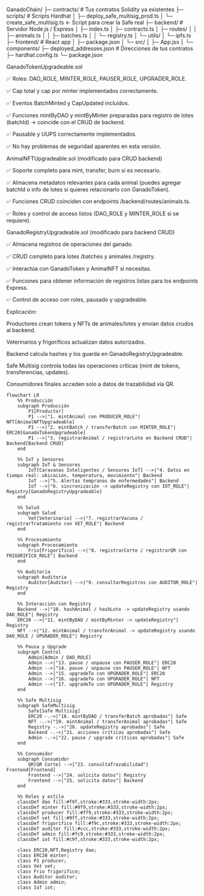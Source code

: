 

GanadoChain/
 ├─ contracts/                  # Tus contratos Solidity ya existentes
 ├─ scripts/                     # Scripts Hardhat
 │    ├─ deploy_safe_multisig_prod.ts
 │    └─ create_safe_multisig.ts  <- Script para crear la Safe real
 ├─ backend/                     # Servidor Node.js / Express
 │    ├─ index.ts
 │    ├─ contracts.ts
 │    ├─ routes/
 │    │    ├─ animals.ts
 │    │    ├─ batches.ts
 │    │    └─ registry.ts
 │    └─ utils/
 │         └─ ipfs.ts
 ├─ frontend/                    # React app
 │    ├─ package.json
 │    └─ src/
 │         ├─ App.jsx
 │         └─ components/
 ├─ deployed_addresses.json      # Direcciones de tus contratos
 ├─ hardhat.config.ts
 └─ package.json

GanadoTokenUpgradeable.sol

✅ Roles: DAO_ROLE, MINTER_ROLE, PAUSER_ROLE, UPGRADER_ROLE.

✅ Cap total y cap por minter implementados correctamente.

✅ Eventos BatchMinted y CapUpdated incluidos.

✅ Funciones mintByDAO y mintByMinter preparadas para registro de lotes (batchId) → coincide con el CRUD de backend.

✅ Pausable y UUPS correctamente implementados.

✅ No hay problemas de seguridad aparentes en esta versión.

AnimalNFTUpgradeable.sol (modificado para CRUD backend)

✅ Soporte completo para mint, transfer, burn si es necesario.

✅ Almacena metadatos relevantes para cada animal (puedes agregar batchId o info de lotes si quieres relacionarlo con GanadoToken).

✅ Funciones CRUD coinciden con endpoints /backend/routes/animals.ts.

✅ Roles y control de acceso listos (DAO_ROLE y MINTER_ROLE si se requiere).

GanadoRegistryUpgradeable.sol (modificado para backend CRUD)

✅ Almacena registros de operaciones del ganado.

✅ CRUD completo para lotes /batches y animales /registry.

✅ Interactúa con GanadoToken y AnimalNFT si necesitas.

✅ Funciones para obtener información de registros listas para los endpoints Express.

✅ Control de acceso con roles, pausado y upgradeable.

Explicación:

Productores crean tokens y NFTs de animales/lotes y envían datos crudos al backend.

Veterinarios y frigoríficos actualizan datos autorizados.

Backend calcula hashes y los guarda en GanadoRegistryUpgradeable.

Safe Multisig controla todas las operaciones críticas (mint de tokens, transferencias, updates).

Consumidores finales acceden solo a datos de trazabilidad vía QR.

```mermaid
flowchart LR
    %% Producción
    subgraph Producción
        P1[Productor] 
        P1 -->|"1. mintAnimal con PRODUCER_ROLE"| NFT[AnimalNFTUpgradeable]
        P1 -->|"2. mintBatch / transferBatch con MINTER_ROLE"| ERC20[GanadoTokenUpgradeable]
        P1 -->|"3. registrarAnimal / registrarLote en Backend CRUD"| Backend[Backend CRUD]
    end

    %% IoT y Sensores
    subgraph IoT & Sensores
        IoT[Caravanas Inteligentes / Sensores IoT] -->|"4. Datos en tiempo real: ubicación, temperatura, movimiento"| Backend
        IoT -->|"5. Alertas tempranas de enfermedades"| Backend
        IoT -->|"6. sincronización -> updateRegistry con IOT_ROLE"| Registry[GanadoRegistryUpgradeable]
    end

    %% Salud
    subgraph Salud
        Vet[Veterinario] -->|"7. registrarVacuna / registrarTratamiento con VET_ROLE"| Backend
    end

    %% Procesamiento
    subgraph Procesamiento
        Frio[Frigorífico] -->|"8. registrarCorte / registrarQR con FRIGORIFICO_ROLE"| Backend
    end

    %% Auditoría
    subgraph Auditoria
        Auditor[Auditor] -->|"9. consultarRegistros con AUDITOR_ROLE"| Registry
    end

    %% Interacción con Registry
    Backend -->|"10. hashAnimal / hashLote -> updateRegistry usando DAO_ROLE"| Registry
    ERC20 -->|"11. mintByDAO / mintByMinter -> updateRegistry"| Registry
    NFT -->|"12. mintAnimal / transferAnimal -> updateRegistry usando DAO_ROLE / UPGRADER_ROLE"| Registry

    %% Pausa y Upgrade
    subgraph Control
        Admin[Admin / DAO_ROLE] 
        Admin -->|"13. pause / unpause con PAUSER_ROLE"| ERC20
        Admin -->|"14. pause / unpause con PAUSER_ROLE"| NFT
        Admin -->|"15. upgradeTo con UPGRADER_ROLE"| ERC20
        Admin -->|"16. upgradeTo con UPGRADER_ROLE"| NFT
        Admin -->|"17. upgradeTo con UPGRADER_ROLE"| Registry
    end

    %% Safe Multisig
    subgraph SafeMultisig
        Safe[Safe Multisig]
        ERC20 -.->|"18. mintByDAO / transferBatch aprobadas"| Safe
        NFT -.->|"19. mintAnimal / transferAnimal aprobadas"| Safe
        Registry -.->|"20. updateRegistry aprobadas"| Safe
        Backend -.->|"21. acciones críticas aprobadas"| Safe
        Admin -.->|"22. pause / upgrade críticas aprobadas"| Safe
    end

    %% Consumidor
    subgraph Consumidor
        QR[QR Corte] -->|"23. consultaTrazabilidad"| Frontend[Frontend]
        Frontend -->|"24. solicita datos"| Registry
        Frontend -->|"25. solicita datos"| Backend
    end

    %% Roles y estilo
    classDef dao fill:#f9f,stroke:#333,stroke-width:2px;
    classDef minter fill:#9f9,stroke:#333,stroke-width:2px;
    classDef producer fill:#ff9,stroke:#333,stroke-width:2px;
    classDef vet fill:#9ff,stroke:#333,stroke-width:2px;
    classDef frigorifico fill:#f9c,stroke:#333,stroke-width:2px;
    classDef auditor fill:#ccc,stroke:#333,stroke-width:2px;
    classDef admin fill:#fc9,stroke:#333,stroke-width:2px;
    classDef iot fill:#c9f,stroke:#333,stroke-width:2px;

    class ERC20,NFT,Registry dao;
    class ERC20 minter;
    class P1 producer;
    class Vet vet;
    class Frio frigorifico;
    class Auditor auditor;
    class Admin admin;
    class IoT iot;
